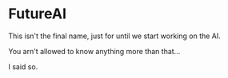 # FutureAI

This isn't the final name, just for until we start working on the AI.

You arn't allowed to know anything more than that...

I said so.